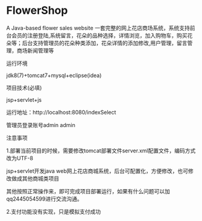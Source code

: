 # FlowerShop
A Java-based flower sales website
一套完整的网上花店商场系统，系统支持前台会员的注册登陆,系统留言，花朵的品种选择，详情浏览，加入购物车，购买花朵等；后台支持管理员的花朵种类添加，花朵详情的添加修改,用户管理，留言管理，商场新闻管理等

运行环境

jdk8(7)+tomcat7+mysql+eclipse(idea)

项目技术(必填)

jsp+servlet+js

运行地址：http://localhost:8080/indexSelect

管理员登录账号admin admin

注意事项

1.部署当前项目的时候，需要修改tomcat部署文件server.xml配置文件，编码方式改为UTF-8

jsp+servlet开发java web网上花店商城系统，后台可配置化，方便修改，也可修改做成其他商城类项目

其他按照正常操作来，即可完成项目部署运行，如果有什么问题可以加qq2445054599进行交流沟通。

2.支付功能没有实现，只是模拟支付成功

